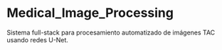 # Medical_Image_Processing
Sistema full-stack para procesamiento automatizado de imágenes TAC usando redes U-Net.
